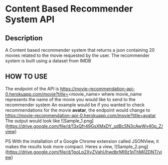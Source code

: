 # Content Based Recommender System API
## Description
A Content based recommender system that returns a json containing 20 movies related to the movie requested by the user. The recommender system is built using a dataset from IMDB
## HOW TO USE
The endpoint of the API is https://movie-recommendation-api-0.herokuapp.com/movie?title=<movie_name> where movie_name represents the name of the movie you would like to send to the recommender system
An example would be if you wanted to check recommendations for the movie **avatar**, the endpoint would change to https://movie-recommendation-api-0.herokuapp.com/movie?title=avatar
The output would look like
![Sample_1.png]
(https://drive.google.com/file/d/13xQfr49GsXMxDY_sdBcSN3cAwWv40p_Z/view)

PS With the installation of a Google Chrome extension called JSONView, it makes the results look more compact. Heres a view,
![Sample_2.png]
(https://drive.google.com/file/d/1poLp2XyZVahUhwdbrMI9z1pThMjl2DNT/view)